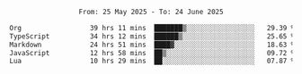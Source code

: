 <div align="center">
<p style="text-align: center;">
<!--START_SECTION:waka-->

```txt
From: 25 May 2025 - To: 24 June 2025

Org                 39 hrs 11 mins  ███████▒░░░░░░░░░░░░░░░░░   29.39 %
TypeScript          34 hrs 12 mins  ██████▒░░░░░░░░░░░░░░░░░░   25.65 %
Markdown            24 hrs 51 mins  ████▓░░░░░░░░░░░░░░░░░░░░   18.63 %
JavaScript          12 hrs 58 mins  ██▒░░░░░░░░░░░░░░░░░░░░░░   09.72 %
Lua                 10 hrs 29 mins  ██░░░░░░░░░░░░░░░░░░░░░░░   07.87 %
```

<!--END_SECTION:waka-->
</p>
</div>
